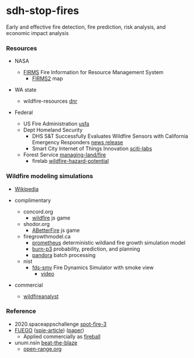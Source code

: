 # sdh-stop-fires
Early and effective fire detection, fire prediction, risk analysis, and economic impact analysis

### Resources
* NASA
  * [FIRMS](https://firms.modaps.eosdis.nasa.gov/) Fire Information for Resource Management System
    * [FIRMS2](https://firms2.modaps.eosdis.nasa.gov/map) map
* WA state
  * wildfire-resources [dnr](https://www.dnr.wa.gov/programs-and-services/wildfire-resources)
  
* Federal
  * US Fire Administration [usfa](https://www.usfa.fema.gov/)
  * Dept Homeland Security 
    * DHS S&T Successfully Evaluates Wildfire Sensors with California Emergency Responders [news release](https://www.dhs.gov/science-and-technology/news/2021/06/10/news-release-st-successfully-evaluates-wildfire-sensors)
    * Smart City Internet of Things Innovation [sciti-labs](https://www.dhs.gov/science-and-technology/st-smart-city-internet-things-innovation-sciti-labs)
  * Forest Service [managing-land/fire](https://www.fs.usda.gov/managing-land/fire)
    * firelab [wildfire-hazard-potential](https://www.firelab.org/project/wildfire-hazard-potential)

### Wildfire modeling simulations
* [Wikipedia](https://en.wikipedia.org/wiki/Wildfire_modeling)
* complimentary
  * concord.org
    * [wildfire](https://wildfire.concord.org/) js game
  * shodor.org
    * [ABetterFire](http://www.shodor.org/interactivate/activities/ABetterFire/) js game
  * firegrowthmodel.ca
    *  [prometheus](http://www.firegrowthmodel.ca/prometheus/overview_e.php) deterministic wildland fire growth simulation model
    *  [burn-p3](http://www.firegrowthmodel.ca/burnp3/overview_e.php) probability, prediction, and planning
    *  [pandora](http://www.firegrowthmodel.ca/pandora/overview_e.php) batch processing
  * nist
    * [fds-smv](https://pages.nist.gov/fds-smv/) Fire Dynamics Simulator with smoke view  
      * [video](https://www.nist.gov/video/fire-dynamics-simulator-fds-simulation-wildfire)

* commercial
  * [wildfireanalyst](https://www.wildfireanalyst.com/)  
   
### Reference
* 2020.spaceappschallenge [spot-fire-3](https://2020.spaceappschallenge.org/challenges/confront/spot-fire-3/details)
* [FUEGO](https://fuego.ssl.berkeley.edu/) ([spie-article](https://fuego.ssl.berkeley.edu/wp-content/uploads/2018/10/FUEGO_SPIE.pdf)) ([paper](https://fuego.ssl.berkeley.edu/wp-content/uploads/2018/10/remotesensing-05-05173-1.pdf))
  * Applied commercially as [fireball](https://www.fireball.international/)
* unum.nsin [beat-the-blaze](https://unum.nsin.us/beat-the-blaze)
  * [open-range.org](https://unum.nsin.us/beat-the-blaze/customObject/viewCustomObject/fa2f7854a9f5)
